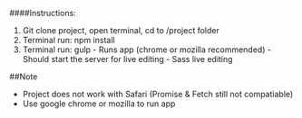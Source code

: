 ####Instructions:

1. Git clone project, open terminal, cd to /project folder
2. Terminal run: npm install
3. Terminal run: gulp
		- Runs app (chrome or mozilla recommended)
		- Should start the server for live editing
		- Sass live editing


##Note

- Project does not work with Safari (Promise & Fetch still not compatiable)
- Use google chrome or mozilla to run app